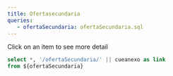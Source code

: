 ```yaml
---
title: Ofertasecundaria
queries:
   - ofertaSecundaria: ofertaSecundaria.sql
---
```


Click on an item to see more detail


```sql ofertaSecundaria_with_link
select *, '/ofertaSecundaria/' || cueanexo as link
from ${ofertaSecundaria}
```

<DataTable data={ofertaSecundaria_with_link} link=link/>
